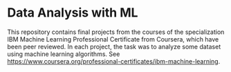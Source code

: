 # Data Analysis with ML
This repository contains final projects from the courses of the specialization IBM Machine Learning Professional Certificate from Coursera, which have been peer reviewed. In each project, the task was to analyze some dataset using machine learning algorithms. See https://www.coursera.org/professional-certificates/ibm-machine-learning.
